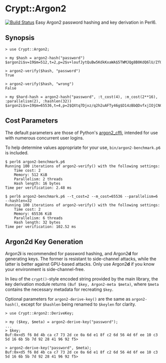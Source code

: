# Crypt::Argon2
[![Build Status](https://travis-ci.org/skinkade/p6-crypt-argon2.svg?branch=master)](https://travis-ci.org/skinkade/p6-crypt-argon2)
Easy Argon2 password hashing and key derivation in Perl6.

## Synopsis
```
> use Crypt::Argon2;

> my $hash = argon2-hash("password")
$argon2i$v=19$m=512,t=2,p=2$v+loufJytQuBw5KdkKxaWA$5TWMJQg8B0KdQ6lU/ZfQWg

> argon2-verify($hash, "password")
True

> argon2-verify($hash, "wrong")
False

> my $hard-hash = argon2-hash("password", :t_cost(4), :m_cost(2**16), :parallelism(2), :hashlen(32))
$argon2i$v=19$m=65536,t=4,p=2$QXtq7Djxz/q2h2uAFTy46g$D14zBbQDvfxjIOjCNCM0CsymTb5lns04CoOIMQUJYcs
```

## Cost Parameters
The default parameters are those of Python's [argon2_cffi](https://github.com/hynek/argon2_cffi),
intended for use with numerous concurrent user logins.

To help determine values appropriate for your use, `bin/argon2-benchmark.p6` is included.
```
$ perl6 argon2-benchmark.p6
Running 100 iterations of argon2-verify() with the following settings:
    Time cost: 2
    Memory: 512 KiB
    Parallelism: 2 threads
    Hash length: 16 bytes
Time per verification: 2.48 ms

$ perl6 argon2-benchmark.p6 --t_cost=2 --m_cost=65536 --parallelism=6 --hashlen=32
Running 100 iterations of argon2-verify() with the following settings:
    Time cost: 2
    Memory: 65536 KiB
    Parallelism: 6 threads
    Hash length: 32 bytes
Time per verification: 102.52 ms
```

## Argon2d Key Generation
Argon2**i** is recommended for password hashing, and Argon2**d** for generating
keys. The former is resistant to side-channel attacks, while the latter is
better against GPU-based attacks. Only use Argon2**d** if you know your
environment is side-channel-free.

In lieu of the `crypt()`-style encoded string provided by the main library,
the key derivation module returns `(Buf $key, Argon2-meta $meta)`, where `$meta`
contains the necessary metadata for recreating `$key`.

Optional parameters for `argon2-derive-key()` are the same as `argon2-hash()`,
except for `$hashlen` being renamed to `$keylen` for clarity.

```
> use Crypt::Argon2::DeriveKey;

> my ($key, $meta) = argon2-derive-key("password");
...
> $key;
Buf:0x<d5 f6 8d 4b ca c7 73 2d ce 0a 6d e1 8f c2 6d 56 4d 6f ee 10 c3 5d 16 6b 5b 7d 92 28 41 96 92 f5>

> argon2-derive-key("password", $meta);
Buf:0x<d5 f6 8d 4b ca c7 73 2d ce 0a 6d e1 8f c2 6d 56 4d 6f ee 10 c3 5d 16 6b 5b 7d 92 28 41 96 92 f5>
```

